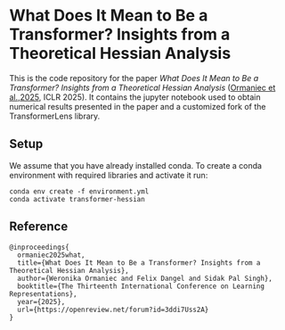 # What Does It Mean to Be a Transformer? Insights from a Theoretical Hessian Analysis
This is the code repository for the paper *What Does It Mean to Be a Transformer? Insights from a Theoretical Hessian Analysis* ([Ormaniec et al.,2025](https://openreview.net/forum?id=3ddi7Uss2A), ICLR 2025).
It contains the jupyter notebook used to obtain numerical results presented in the paper and a customized fork of the TransformerLens library.

## Setup
We assume that you have already installed conda. To create a conda environment with required libraries and activate it run:
```
conda env create -f environment.yml
conda activate transformer-hessian
```

## Reference
```
@inproceedings{
  ormaniec2025what,
  title={What Does It Mean to Be a Transformer? Insights from a Theoretical Hessian Analysis},
  author={Weronika Ormaniec and Felix Dangel and Sidak Pal Singh},
  booktitle={The Thirteenth International Conference on Learning Representations},
  year={2025},
  url={https://openreview.net/forum?id=3ddi7Uss2A}
}
```

